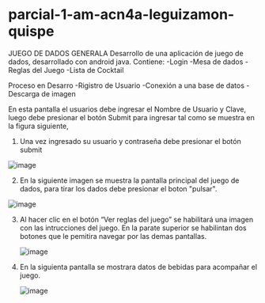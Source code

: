 # parcial-1-am-acn4a-leguizamon-quispe
JUEGO DE DADOS GENERALA
Desarrollo de  una  aplicación  de juego de dados, desarrollado con android java.
Contiene:
-Login
-Mesa de dados 
-Reglas del Juego
-Lista de Cocktail

Proceso en Desarro
-Rigistro de Usuario
-Conexión a una  base de datos
-Descarga de imagen 


En esta pantalla el usuarios debe ingresar el Nombre de Usuario y Clave, luego debe presionar el botón Submit para ingresar tal como se muestra en la figura siguiente, 

1) Una vez ingresado su usuario y contraseña debe presionar el botón submit 

![image](https://github.com/joseluisx10/parcial-2-am-acn4a-leguizamon-quispe/assets/62222681/1db005de-f1cf-4933-851c-a12fca118875)

2) En la siguiente imagen se muestra la pantalla principal del juego de dados, para tirar los dados debe presionar el boton "pulsar".
   
![image](https://github.com/joseluisx10/parcial-2-am-acn4a-leguizamon-quispe/assets/62222681/af8361fa-82ee-42e4-91ce-3337e02499b7)

3) Al hacer clic en el botón “Ver reglas del juego” se habilitará una imagen con las intrucciones del juego. En la parate superior se habilintan dos botones que le pemitira navegar por las demas pantallas.

   ![image](https://github.com/joseluisx10/parcial-2-am-acn4a-leguizamon-quispe/assets/62222681/a2c9af66-4693-4efb-92b0-7e8fc65d36da)
   
5) En la siguienta pantalla se mostrara datos de bebidas para acompañar el juego. 
   
   ![image](https://github.com/joseluisx10/parcial-2-am-acn4a-leguizamon-quispe/assets/62222681/11aa5f57-c659-46ea-9679-3631c1e5c01d)
